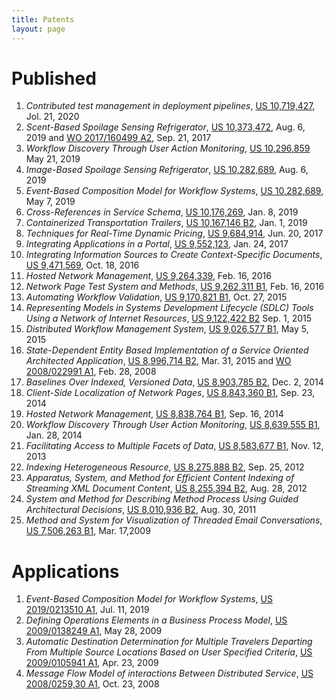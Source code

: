 ```yaml
---
title: Patents
layout: page
---
```


# Published

1. _Contributed test management in deployment pipelines_, [US 10,719,427](assets/doc/patents/US10719427.pdf), Jol. 21, 2020
1. _Scent-Based Spoilage Sensing Refrigerator_, [US 10,373,472](assets/doc/patents/US10373472.pdf), Aug. 6, 2019 and [WO 2017/160499 A2](assets/doc/patents/WO2017160499A2.pdf), Sep. 21, 2017
1. _Workflow Discovery Through User Action Monitoring_, [US 10,296,859](assets/doc/patents/US10296859.pdf) May 21, 2019
1. _Image-Based Spoilage Sensing Refrigerator_, [US 10,282,689](assets/doc/patents/US10282689.pdf), Aug. 6, 2019
1. _Event-Based Composition Model for Workflow Systems_, [US 10,282,689](assets/doc/patents/US10282689.pdf), May 7, 2019
1. _Cross-References in Service Schema_, [US 10,176,269](assets/doc/patents/US10176269.pdf), Jan. 8, 2019
1. _Containerized Transportation Trailers_, [US 10,167,146 B2](assets/doc/patents/US10167146.pdf), Jan. 1, 2019
1. _Techniques for Real-Time Dynamic Pricing_, [US 9,684,914](assets/doc/patents/US9684914.pdf), Jun. 20, 2017
1. _Integrating Applications in a Portal_, [US 9,552,123](assets/doc/patents/US9552123.pdf), Jan. 24, 2017
1. _Integrating Information Sources to Create Context-Specific Documents_, [US 9,471,569](assets/doc/patents/US9471569.pdf), Oct. 18, 2016
1. _Hosted Network Management_, [US 9,264,339](assets/doc/patents/US9264339.pdf),  Feb. 16, 2016
1. _Network Page Test System and Methods_, [US 9,262,311 B1](assets/doc/patents/US9262311.pdf), Feb. 16, 2016
1. _Automating Workflow Validation_, [US 9,170,821 B1](assets/doc/patents/US9170821.pdf), Oct. 27, 2015
1. _Representing Models in Systems Development Lifecycle (SDLC) Tools Using a Network of Internet Resources_, [US 9,122,422 B2](assets/doc/patents/US9122422.pdf) Sep. 1, 2015
1. _Distributed Workflow Management System_, [US 9,026,577 B1](assets/doc/patents/US9026577.pdf), May 5, 2015
1. _State-Dependent Entity Based Implementation of a Service Oriented Architected Application_, [US 8,996,714 B2](assets/doc/patents/US8996714.pdf), Mar. 31, 2015 and [WO 2008/022991 A1](assets/doc/patents/WO2008022991A1.pdf), Feb. 28, 2008
1. _Baselines Over Indexed, Versioned Data_, [US 8,903,785 B2](assets/doc/patents/US8903785.pdf), Dec. 2, 2014
1. _Client-Side Localization of Network Pages_, [US 8,843,360 B1](assets/doc/patents/US8843360.pdf), Sep. 23, 2014
1. _Hosted Network Management_, [US 8,838,764 B1](assets/doc/patents/US8838764.pdf), Sep. 16, 2014
1. _Workflow Discovery Through User Action Monitoring_, [US 8,639,555 B1](assets/doc/patents/US8639555.pdf), Jan. 28, 2014
1. _Facilitating Access to Multiple Facets of Data_, [US 8,583,677 B1](assets/doc/patents/US8583677.pdf), Nov. 12, 2013
1. _Indexing Heterogeneous Resource_, [US 8,275,888 B2](assets/doc/patents/US8275888.pdf), Sep. 25, 2012
1. _Apparatus, System, and Method for Efficient Content Indexing of Streaming XML Document Content_, [US 8,255,394 B2](assets/doc/patents/US8255394.pdf), Aug. 28, 2012
1. _System and Method for Describing Method Process Using Guided Architectural Decisions_, [US 8,010,936 B2](assets/doc/patents/US8010936.pdf), Aug. 30, 2011
1. _Method and System for Visualization of Threaded Email Conversations_, [US 7,506,263 B1](assets/doc/patents/US7506263.pdf), Mar. 17,2009


# Applications

1. _Event-Based Composition Model for Workflow Systems_, [US 2019/0213510 A1](assets/doc/patents/US20190213510A1.pdf), Jul. 11, 2019
1. _Defining Operations Elements in a Business Process Model_, [US 2009/0138249 A1](assets/doc/patents/US20090138249A1.pdf), May 28, 2009
1. _Automatic Destination Determination for Multiple Travelers Departing From Multiple Source Locations Based on User Specified Criteria_, [US 2009/0105941 A1](assets/doc/patents/US20090105941A1.pdf), Apr. 23, 2009
1. _Message Flow Model of interactions Between Distributed Service_, [US 2008/0259,30 A1](assets/doc/patents/US20080259930A1.pdf), Oct. 23, 2008

